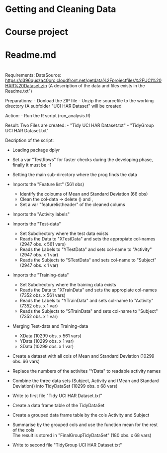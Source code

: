 #
# Getting and Cleaning Data
#
# Course project
#
# Readme.md
#

Requirements:
	DataSource: https://d396qusza40orc.cloudfront.net/getdata%2Fprojectfiles%2FUCI%20HAR%20Dataset.zip 
	(A description of the data and files exists in the Readme.txt")

Preparations:
	- Donload the ZIP file
	- Unzip the sourcefile to the working directory (A subfolder "UCI HAR Dataset" will be created

Action:
	- Run the R script (run_analysis.R)

Result:
	Two Files are created:
	- "Tidy UCI HAR Dataset.txt"
	- "TidyGroup UCI HAR Dataset.txt"

Decription of the script:
- Loading package dplyr
- Set a var "TestRows" for faster checks during the developing phase, finally it must be -1
- Setting the main sub-directory where the prog finds the data 

- Imports the "Feature list" (561 obs)
  - Identify the coloums of Mean and Standard Deviation (66 obs)
  - Clean the col-data -> delete () and ,
  - Set a var "featurelistheader" of the cleaned colums 

- Imports the "Activity labels" 

- Imports the "Test-data"
  - Set Subdirectory where the test data exists
  - Reads the Data to "XTestData" and sets the appropiate col-names (2947 obs. x 561 vars)
  - Reads the Labels to "YTestData" and sets col-name to "Activity" (2947 obs. x 1 var)
  - Reads the Subjects to "STestData" and sets col-name to "Subject" (2947 obs. x 1 var)

- Imports the "Training-data"
  - Set Subdirectory where the training data exists
  - Reads the Data to "XTrainData" and sets the appropiate col-names (7352 obs. x 561 vars)
  - Reads the Labels to "YTrainData" and sets col-name to "Activity" (7352 obs. x 1 var)
  - Reads the Subjects to "STrainData" and sets col-name to "Subject" (7352 obs. x 1 var)

- Merging Test-data and Training-data
  - XData (10299 obs. x 561 vars)
  - YData (10299 obs. x 1 var)
  - SData (10299 obs. x 1 var)

- Create a dataset with all cols of Mean and Standard Deviation (10299 obs. 66 vars)

- Replace the numbers of the activites "YData" to readable activity names

- Combine the three data sets (Subject, Activity and (Mean and Standard Deviation)) 
  into TidyDataSet (10299 obs. x 68 vars)

- Write to first file "Tidy UCI HAR Dataset.txt"

- Create a data frame table of the TidyDataSet 

- Create a grouped data frame table by the cols Activity and Subject

- Summarise by the grouped cols and use the function mean for the rest of the cols  
  The result is stored in "FinalGroupTidyDataSet" (180 obs. x 68 vars)

- Write to second file "TidyGroup UCI HAR Dataset.txt"
  